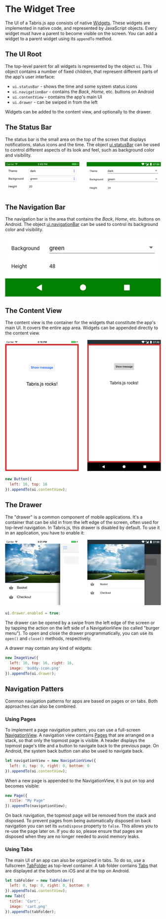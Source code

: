 # The Widget Tree

The UI of a Tabris.js app consists of native [Widgets](widget-basics.md). These widgets are implemented in native code, and represented by JavaScript objects. Every widget must have a parent to become visible on the screen. You can add a widget to a parent widget using its `appendTo` method.

## The UI Root

The top-level parent for all widgets is represented by the object `ui`. This object contains a number of fixed children, that represent different parts of the app's user interface:

- `ui.statusBar` - shows the time and some system status icons
- `ui.navigationBar` - contains the *Back*, *Home*, etc. buttons on Android
- `ui.contentView` - contains the app's main UI
- `ui.drawer` - can be swiped in from the left

Widgets can be added to the content view, and optionally to the drawer.

## The Status Bar

The status bar is the small area on the top of the screen that displays notifications, status icons and the time. The object [ui.statusBar](api/StatusBar.md) can be used to control different aspects of its look and feel, such as background color and visibility.

![StatusBar](img/statusbar.png)

## The Navigation Bar

The navigation bar is the area that contains the *Back*, *Home*, etc. buttons on Android. The object [ui.navigationBar](api/NavigationBar.md) can be used to control its background color and visibility.

![NavigationBar](img/navigationbar.png)

## The Content View

The content view is the container for the widgets that constitute the app's main UI. It covers the entire app area. Widgets can be appended directly to the content view.

![ContentView](img/contentview.png)

```js
new Button({
  left: 16, top: 16
}).appendTo(ui.contentView);
```

## The Drawer

The "drawer" is a common component of mobile applications. It's a container that can be slid in from the left edge of the screen, often used for top-level navigation. In Tabris.js, this drawer is disabled by default. To use it in an application, you have to enable it:

![Drawer](img/drawer.png)

```js
ui.drawer.enabled = true;
```

The drawer can be opened by a swipe from the left edge of the screen or by tapping the action on the left side of a NavigationView (so called "burger menu"). To open and close the drawer programmatically, you can use its `open()` and `close()` methods, respectively.

A drawer may contain any kind of widgets:

```js
new ImageView({
  left: 16, top: 16, right: 16,
  image: 'buddy-icon.png'
}).appendTo(ui.drawer);
```

## Navigation Patters

Common navigation patterns for apps are based on pages or on tabs. Both approaches can also be combined.

### Using Pages

To implement a page navigation pattern, you can use a full-screen [NavigationView](api/NavigationView.md). A navigation view contains [Pages](api/Page.md) that are arranged on a stack, so that only the topmost page is visible. A header displays the topmost page's title and a button to navigate back to the previous page. On Android, the system back button can also be used to navigate back.

```js
let navigationView = new NavigationView({
  left: 0, top: 0, right: 0, bottom: 0
}).appendTo(ui.contentView);
```

When a new page is appended to the NavigationView, it is put on top and becomes visible:

```js
new Page({
  title: "My Page"
}).appendTo(navigationView);
```

On back navigation, the topmost page will be removed from the stack and disposed. To prevent pages from being automatically disposed on back navigation you can set its `autoDispose` property to `false`. This allows you to re-use the page later on. If you do so, please ensure that pages are disposed when they are no longer needed to avoid memory leaks.

### Using Tabs

The main UI of an app can also be organized in tabs. To do so, use a fullscreen [TabFolder](api/TabFolder.md) as top-level container. A tab folder contains [Tabs](api/Tab.md) that are displayed at the bottom on iOS and at the top on Android.

```js
let tabFolder = new TabFolder({
  left: 0, top: 0, right: 0, bottom: 0
}).appendTo(ui.contentView);
new Tab({
  title: 'Cart',
  image: 'cart.png'
}).appendTo(tabFolder);
```
